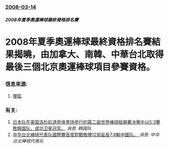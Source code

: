 ### [2008-03-14](/news/2008/03/14/index.md)

##### 2008年夏季奧運棒球最終資格排名賽
# 2008年夏季奧運棒球最終資格排名賽結果揭曉，由加拿大、南韓、中華台北取得最後三個北京奧運棒球項目參賽資格。




### 信息来源:

1. [搜狐](http://news.sohu.com/20080315/n255717777.shtml)

### 有关:

1. [日本队在美国洛杉矶道奇体育场举行的第二屆世界棒球經典賽决赛中以5:3擊敗韩国队，成功卫冕冠军。](/news/2009/03/23/日本队在美国洛杉矶道奇体育场举行的第二屆世界棒球經典賽决赛中以5-3擊敗韩国队-成功卫冕冠军.md) _消息: 韩国队_
2. [ 中华台北棒球代表队國際賽首度對戰敗陣12局延長7:8輸中國队。 ](/news/2008/08/15/中华台北棒球代表队國際賽首度對戰敗陣12局延長7-8輸中國队.md) _消息: 中华台北棒球代表队_
